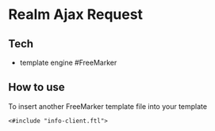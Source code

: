 # Realm Ajax Request

## Tech
- template engine #FreeMarker

## How to use
To insert another FreeMarker template file into your template
```
<#include "info-client.ftl">
```